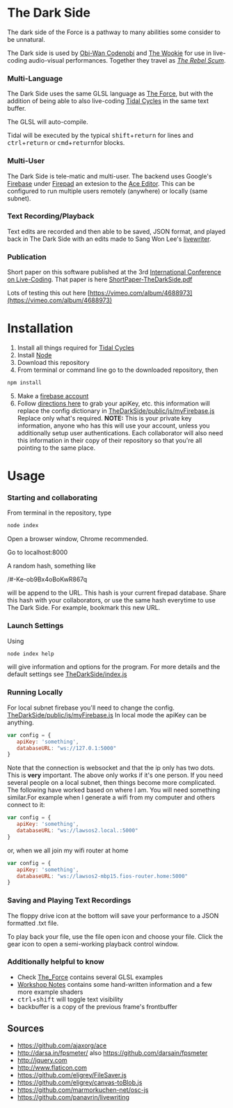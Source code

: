 # The Dark Side

The dark side of the Force is a pathway to many abilities some consider to be unnatural.

The Dark side is used by [Obi-Wan Codenobi](http://shawnlawson.com) and [The Wookie](http://ryanrosssmith.com) for use in live-coding audio-visual performances. Together they travel as [_The Rebel Scum_](http://codenobiandwookie.com).

### Multi-Language
The Dark Side uses the same GLSL language as [The Force](https://github.com/shawnlawson/The_Force), but with the addition of being able to also live-coding [Tidal Cycles](https://tidalcycles.org) in the same text buffer. 

The GLSL will auto-compile. 

Tidal will be executed by the typical <kbd>shift</kbd>+<kbd>return</kbd> for lines and <kbd>ctrl</kbd>+<kbd>return</kbd> or <kbd>cmd</kbd>+<kbd>return</kbd>for blocks.

### Multi-User
The Dark Side is tele-matic and multi-user. The backend uses Google's [Firebase](https://firebase.google.com) under [Firepad](https://firepad.io) an extesion to the [Ace Editor](https://ace.c9.io). This can be configured to run multiple users remotely (anywhere) or locally (same subnet).

### Text Recording/Playback
Text edits are recorded and then able to be saved, JSON format, and played back in The Dark Side with an edits made to Sang Won Lee's [livewriter](https://github.com/panavrin/livewriting).

### Publication
Short paper on this software published at the 3rd [International Conference on Live-Coding](https://iclc.livecodenetwork.org/2017/en/index.html). That paper is here [ShortPaper-TheDarkSide.pdf](http://www.shawnlawson.com/wp-content/uploads/2018/03/ShortPaper-TheDarkSide.pdf)

Lots of testing this out here [https://vimeo.com/album/4688973](https://vimeo.com/album/4688973)

# Installation

1. Install all things required for [Tidal Cycles](https://tidalcycles.org/getting_started.html)
2. Install [Node](https://nodejs.org/en/)
3. Download this repository
4. From terminal or command line go to the downloaded repository, then
```bash
npm install
```
5. Make a [firebase account](https://firebase.google.com)
6. Follow [directions here](https://firebase.google.com/docs/web/setup?authuser=0) to grab your apiKey, etc. this information will replace the config dictionary in [TheDarkSide/public/js/myFirebase.js](./public/js/myFirebase.js)  Replace only what's required. __NOTE:__ This is your private key information, anyone who has this will use your account, unless you additionally setup user authentications. Each collaborator will also need this information in their copy of their repository so that you're all pointing to the same place.


# Usage

### Starting and collaborating

From terminal in the repository, type
```bash
node index
```

Open a browser window, Chrome recommended. 

Go to localhost:8000

A random hash, something like 

/#-Ke-ob9Bx4oBoKwR867q   

will be append to the URL. This hash is your current firepad database. Share this hash with your collaborators, or use the same hash everytime to use The Dark Side. For example, bookmark this new URL.

### Launch Settings

Using
```bash
node index help
```
will give information and options for the program. For more details and the default settings see [TheDarkSide/index.js](./index.js)

### Running Locally 

For local subnet firebase you'll need to change the config. [TheDarkSide/public/js/myFirebase.js](./public/js/myFirebase.js) In local mode the apiKey can be anything.
```javascript
var config = {
   apiKey: 'something',
   databaseURL: "ws://127.0.1:5000"
}
```
Note that the connection is websocket and that the ip only has two dots. This is __very__ important. The above only works if it's one person. If you need several people on a local subnet, then things become more complicated. The following have worked based on where I am. You will need something similar.For example when I generate a wifi from my computer and others connect to it:
```javascript
var config = {
   apiKey: 'something',
   databaseURL: "ws://lawsos2.local.:5000"
}
```
or, when we all join my wifi router at home
```javascript
var config = {
   apiKey: 'something',
   databaseURL: "ws://lawsos2-mbp15.fios-router.home:5000"
}
```

### Saving and Playing Text Recordings

The floppy drive icon at the bottom will save your performance to a JSON formatted .txt file. 

To play back your file, use the file open icon and choose your file. Click the gear icon to open a semi-working playback control window.


### Additionally helpful to know

- Check [The_Force](https://github.com/shawnlawson/The_Force) contains several GLSL examples
- [Workshop Notes](https://github.com/shawnlawson/The_Force_Workshop) contains some hand-written information and a few more example shaders
- <kbd>ctrl</kbd>+<kbd>shift</kbd> will toggle text visibility
- backbuffer is a copy of the previous frame's frontbuffer


## Sources

* https://github.com/ajaxorg/ace
* http://darsa.in/fpsmeter/ also https://github.com/darsain/fpsmeter
* http://jquery.com
* http://www.flaticon.com
* https://github.com/eligrey/FileSaver.js
* https://github.com/eligrey/canvas-toBlob.js
* https://github.com/marmorkuchen-net/osc-js
* https://github.com/panavrin/livewriting
